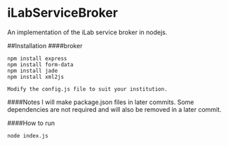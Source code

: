iLabServiceBroker
=================

An implementation of the iLab service broker in nodejs.

##Installation
####broker
```
npm install express
npm install form-data
npm install jade
npm install xml2js

Modify the config.js file to suit your institution.
```

####Notes
I will make package.json files in later commits. Some dependencies are not required and will also be removed in a later commit.

####How to run
```
node index.js
```

